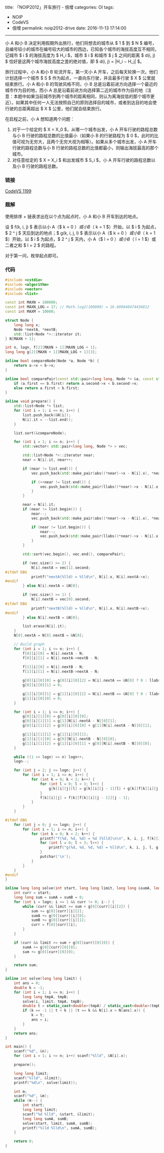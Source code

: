 title: 「NOIP2012」开车旅行 - 倍增
categories: OI
tags: 
  - NOIP
  - CodeVS
  - 倍增
permalink: noip2012-drive
date: 2016-11-13 17:14:00
---

小 A 和小 B 决定利用假期外出旅行，他们将想去的城市从 $ 1 $ 到 $ N $ 编号，且编号较小的城市在编号较大的城市的西边，已知各个城市的海拔高度互不相同，记城市 $ i $ 的海拔高度为 $ H_i $，城市 $ i $ 和城市 $ j $ 之间的距离 $ d(i, j) $ 恰好是这两个城市海拔高度之差的绝对值，即 $ d(i, j) = |H_i − H_j| $。

旅行过程中，小 A 和小 B 轮流开车，第一天小 A 开车，之后每天轮换一次。他们计划选择一个城市 $ S $ 作为起点，一直向东行驶，并且最多行驶 $ X $ 公里就结束旅行。小 A 和小 B 的驾驶风格不同，小 B 总是沿着前进方向选择一个最近的城市作为目的地，而小 A 总是沿着前进方向选择第二近的城市作为目的地（注意：本题中如果当前城市到两个城市的距离相同，则认为离海拔低的那个城市更近）。如果其中任何一人无法按照自己的原则选择目的城市，或者到达目的地会使行驶的总距离超出 $ X $ 公里，他们就会结束旅行。

在启程之前，小 A 想知道两个问题：

1. 对于一个给定的 $ X = X_0 $，从哪一个城市出发，小 A 开车行驶的路程总数与小 B 行驶的路程总数的比值最小（如果小 B 的行驶路程为 $ 0 $，此时的比值可视为无穷大，且两个无穷大视为相等）。如果从多个城市出发，小 A 开车行驶的路程总数与小 B 行驶的路程总数的比值都最小，则输出海拔最高的那个城市。
2. 对任意给定的 $ X = X_i $ 和出发城市 $ S_i $，小 A 开车行驶的路程总数以及小 B 行驶的路程总数。

<!-- more -->

### 链接
[CodeVS 1199](http://codevs.cn/problem/1199/)

### 题解
使用排序 + 链表求出在以个点为起点时，小 A 和小 B 开车到达的地点。

设 $ f(k, i, j) $ 表示以小 A（$ k = 0 $）或小 B（$ k = 1 $）开始，以 $ i $ 为起点，$ 2 ^ j $ 天后到达的地点；$ g(k, i, j, l) $ 表示以小 A（$ k = 0 $）或小 B（$ k = 1 $）开始，以 $ i $ 为起点，$ 2 ^ j $ 天内，小 A（$ l = 0 $）或小 B（$ l = 1 $）或二者之和 $ l = 2 $ 的路程。

对于第一问，枚举起点即可。

### 代码
```c++
#include <cstdio>
#include <algorithm>
#include <vector>
#include <list>

const int MAXN = 100000;
const int MAXN_LOG = 17; // Math.log2(100000) = 16.609640474436812
const int MAXM = 10000;

struct Node {
	long long x;
	Node *nextA, *nextB;
	std::list<Node *>::iterator it;
} N[MAXN + 1];

int n, logn, f[2][MAXN + 1][MAXN_LOG + 1];
long long g[2][MAXN + 1][MAXN_LOG + 1][3];

inline bool compareNode(Node *a, Node *b) {
	return a->x < b->x;
}

inline bool comparePair(const std::pair<long long, Node *> &a, const std::pair<long long, Node *> &b) {
	if (a.first == b.first) return a.second->x < b.second->x;
	else return a.first < b.first;
}

inline void prepare() {
	std::list<Node *> list;
	for (int i = 1; i <= n; i++) {
		list.push_back(&N[i]);
		N[i].it = --list.end();
	}

	list.sort(&compareNode);

	for (int i = 1; i <= n; i++) {
		std::vector< std::pair<long long, Node *> > vec;

		std::list<Node *>::iterator near;
		near = N[i].it, near++;

		if (near != list.end()) {
			vec.push_back(std::make_pair(abs((*near)->x - N[i].x), *near));

			if (++near != list.end()) {
				vec.push_back(std::make_pair(llabs((*near)->x - N[i].x), *near));
			}
		}

		near = N[i].it;
		if (near != list.begin()) {
			near--;
			vec.push_back(std::make_pair(abs((*near)->x - N[i].x), *near));

			if (near != list.begin()) {
				near--;
				vec.push_back(std::make_pair(llabs((*near)->x - N[i].x), *near));
			}
		}

		std::sort(vec.begin(), vec.end(), comparePair);

		if (vec.size() >= 2) {
			N[i].nextA = vec[1].second;
#ifdef DBG
			printf("nextA(%lld) = %lld\n", N[i].x, N[i].nextA->x);
#endif
		} else N[i].nextA = &N[0];

		if (vec.size() >= 1) {
			N[i].nextB = vec[0].second;
#ifdef DBG
			printf("nextB(%lld) = %lld\n", N[i].x, N[i].nextB->x);
#endif
		} else N[i].nextB = &N[0];

		list.erase(N[i].it);
	}
	N[0].nextA = N[0].nextB = &N[0];

	// Build graph
	for (int i = 1; i <= n; i++) {
		f[0][i][0] = N[i].nextA - N;
		f[0][i][1] = N[i].nextA->nextB - N;
		
		f[1][i][0] = N[i].nextB - N;
		f[1][i][1] = N[i].nextB->nextA - N;

		g[0][i][0][0] = g[0][i][0][2] = N[i].nextA == &N[0] ? 0 : llabs(N[i].x - N[i].nextA->x);
		g[0][i][0][1] = 0;

		g[1][i][0][1] = g[1][i][0][2] = N[i].nextB == &N[0] ? 0 : llabs(N[i].x - N[i].nextB->x);
		g[1][i][0][0] = 0;
	}

	for (int i = 1; i <= n; i++) {
		g[0][i][1][0] = g[0][i][0][0];
		g[0][i][1][1] = g[1][N[i].nextA - N][0][1];
		g[0][i][1][2] = g[0][i][0][0] + g[1][N[i].nextA - N][0][1];

		g[1][i][1][1] = g[1][i][0][1];
		g[1][i][1][0] = g[0][N[i].nextB - N][0][0];
		g[1][i][1][2] = g[1][i][0][1] + g[0][N[i].nextB - N][0][0];
	}

	while ((1 << logn) <= n) logn++;
	logn--;

	for (int j = 2; j <= logn; j++) {
		for (int i = 1; i <= n; i++) {
			for (int k = 0; k < 2; k++) {
				for (int l = 0; l < 3; l++) {
					g[k][i][j][l] = g[k][i][j - 1][l] + g[k][f[k][i][j - 1]][j - 1][l];
				}
				f[k][i][j] = f[k][f[k][i][j - 1]][j - 1];
			}
		}
	}

#ifdef DBG
	for (int j = 0; j <= logn; j++) {
		for (int i = 1; i <= n; i++) {
			for (int k = 0; k < 2; k++) {
				printf("f(%d, %d, %d) = %d [%lld]\n\n", k, i, j, f[k][i][j], N[f[k][i][j]].x);
				for (int l = 0; l < 3; l++) {
					printf("g(%d, %d, %d, %d) = %lld\n", k, i, j, l, g[k][i][j][l]);
				}
				putchar('\n');
			}
		}
	}
#endif
}

inline long long solve(int start, long long limit, long long &sumA, long long &sumB) {
	int curr = start;
	long long sum = sumA = sumB = 0;
	for (int i = logn; i >= 1 && curr != 0; i--) {
		while (curr && limit >= sum + g[0][curr][i][2]) {
			sum += g[0][curr][i][2];
			sumA += g[0][curr][i][0];
			sumB += g[0][curr][i][1];
			curr = f[0][curr][i];
		}
	}

	if (curr && limit >= sum + g[0][curr][0][0]) {
		sumA += g[0][curr][0][0];
		sum += g[0][curr][0][0];
	}

	return sum;
}

inline int solve(long long limit) {
	int ans = 0;
	double k = -1;
	for (int i = 1; i <= n; i++) {
		long long tmpA, tmpB;
		solve(i, limit, tmpA, tmpB);
		double t = static_cast<double>(tmpA) / static_cast<double>(tmpB);
		if (k == -1 || t < k || (t == k && N[i].x > N[ans].x)) {
			k = t;
			ans = i;
		}
	}
	return ans;
}

int main() {
	scanf("%d", &n);
	for (int i = 1; i <= n; i++) scanf("%lld", &N[i].x);

	prepare();

	long long limit;
	scanf("%lld", &limit);
	printf("%d\n", solve(limit));

	int m;
	scanf("%d", &m);
	while (m--) {
		int start;
		long long limit;
		scanf("%d %lld", &start, &limit);
		long long sumA, sumB;
		solve(start, limit, sumA, sumB);
		printf("%lld %lld\n", sumA, sumB);
	}

	return 0;
}
```
